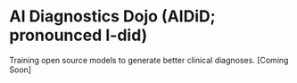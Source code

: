 # AI Diagnostics Dojo (AIDiD; pronounced I-did)
Training open source models to generate better clinical diagnoses.
[Coming Soon]

